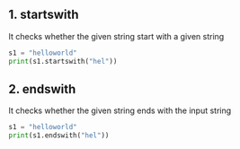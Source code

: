 ## 1. startswith

It checks whether the given string start with a given string

```py
s1 = "helloworld"
print(s1.startswith("hel"))
```

## 2. endswith

It checks whether the given string ends with the input string

```py
s1 = "helloworld"
print(s1.endswith("hel"))
```
